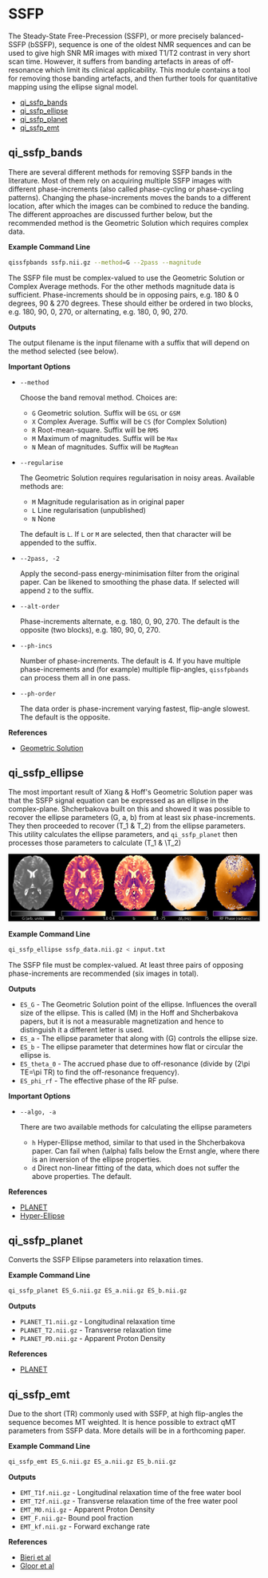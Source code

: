 # SSFP

The Steady-State Free-Precession (SSFP), or more precisely balanced-SSFP (bSSFP), sequence is one of the oldest NMR sequences and can be used to give high SNR MR images with mixed T1/T2 contrast in very short scan time. However, it suffers from banding artefacts in areas of off-resonance which limit its clinical applicability. This module contains a tool for removing those banding artefacts, and then further tools for quantitative mapping using the ellipse signal model.

* [qi_ssfp_bands](#qi_ssfp_bands)
* [qi_ssfp_ellipse](#qi_ssfp_ellipse)
* [qi_ssfp_planet](#qi_ssfp_relax)
* [qi_ssfp_emt](#qi_ssfp_emt)

## qi_ssfp_bands

There are several different methods for removing SSFP bands in the literature. Most of them rely on acquiring multiple SSFP images with different phase-increments (also called phase-cycling or phase-cycling patterns). Changing the phase-increments moves the bands to a different location, after which the images can be combined to reduce the banding. The different approaches are discussed further below, but the recommended method is the Geometric Solution which requires complex data.

**Example Command Line**

```bash
qissfpbands ssfp.nii.gz --method=G --2pass --magnitude
```

The SSFP file must be complex-valued to use the Geometric Solution or Complex Average methods. For the other methods magnitude data is sufficient. Phase-increments should be in opposing pairs, e.g. 180 & 0 degrees, 90 & 270 degrees. These should either be ordered in two blocks, e.g. 180, 90, 0, 270, or alternating, e.g. 180, 0, 90, 270.

**Outputs**

The output filename is the input filename with a suffix that will depend on the method selected (see below).

**Important Options**

- `--method`

    Choose the band removal method. Choices are:

    - `G` Geometric solution. Suffix will be `GSL` or `GSM`
    - `X` Complex Average. Suffix will be `CS` (for Complex Solution)
    - `R` Root-mean-square. Suffix will be `RMS`
    - `M` Maximum of magnitudes. Suffix will be `Max`
    - `N` Mean of magnitudes. Suffix will be `MagMean`

- `--regularise`

    The Geometric Solution requires regularisation in noisy areas. Available methods are:

    - `M` Magnitude regularisation as in original paper
    - `L` Line regularisation (unpublished)
    - `N` None

    The default is `L`. If `L` or `M` are selected, then that character will be appended to the suffix.

- `--2pass, -2`

    Apply the second-pass energy-minimisation filter from the original paper. Can be likened to smoothing the phase data. If selected will append `2` to the suffix.

- `--alt-order`

    Phase-increments alternate, e.g. 180, 0, 90, 270. The default is the opposite (two blocks), e.g. 180, 90, 0, 270.

- `--ph-incs`

    Number of phase-increments. The default is 4. If you have multiple phase-increments and (for example) multiple flip-angles, `qissfpbands` can process them all in one pass.

- `--ph-order`

    The data order is phase-increment varying fastest, flip-angle slowest. The default is the opposite.

**References**

- [Geometric Solution][1]

[1]: http://doi.wiley.com/10.1002/mrm.25098

## qi_ssfp_ellipse

The most important result of Xiang & Hoff's Geometric Solution paper was that the SSFP signal equation can be expressed as an ellipse in the complex-plane. Shcherbakova built on this and showed it was possible to recover the ellipse parameters \(G, a, b\) from at least six phase-increments. They then proceeded to recover \(T_1 & T_2\) from the ellipse parameters. This utility calculates the ellipse parameters, and `qi_ssfp_planet` then processes those parameters to calculate \(T_1 & \T_2\)

![SSFP Ellipse Parameters](ellipse.png)

**Example Command Line**

```bash
qi_ssfp_ellipse ssfp_data.nii.gz < input.txt
```

The SSFP file must be complex-valued. At least three pairs of opposing phase-increments are recommended (six images in total).

**Outputs**

- `ES_G` - The Geometric Solution point of the ellipse. Influences the overall size of the ellipse. This is called \(M\) in the Hoff and Shcherbakova papers, but it is not a measurable magnetization and hence to distinguish it a different letter is used.
- `ES_a` - The ellipse parameter that along with \(G\) controls the ellipse size.
- `ES_b` - The ellipse parameter that determines how flat or circular the ellipse is.
- `ES_theta_0` - The accrued phase due to off-resonance (divide by \(2\pi TE\=\pi TR\) to find the off-resonance frequency).
- `ES_phi_rf` - The effective phase of the RF pulse.

**Important Options**

- `--algo, -a`

    There are two available methods for calculating the ellipse parameters

    - `h` Hyper-Ellipse method, similar to that used in the Shcherbakova paper. Can fail when \(\alpha\) falls below the Ernst angle, where there is an inversion of the ellipse properties.
    - `d` Direct non-linear fitting of the data, which does not suffer the above properties. The default.

**References**

- [PLANET][1]
- [Hyper-Ellipse][2]

[1]: http://dx.doi.org/10.1002/mrm.26717
[2]: http://linkinghub.elsevier.com/retrieve/pii/S0167947310004809

## qi_ssfp_planet

Converts the SSFP Ellipse parameters into relaxation times.

**Example Command Line**

```bash
qi_ssfp_planet ES_G.nii.gz ES_a.nii.gz ES_b.nii.gz
```

**Outputs**

- `PLANET_T1.nii.gz` - Longitudinal relaxation time
- `PLANET_T2.nii.gz` - Transverse relaxation time
- `PLANET_PD.nii.gz` - Apparent Proton Density

**References**

- [PLANET][1]

[1]: http://dx.doi.org/10.1002/mrm.26717

## qi_ssfp_emt

Due to the short \(TR\) commonly used with SSFP, at high flip-angles the sequence becomes MT weighted. It is hence possible to extract qMT parameters from SSFP data. More details will be in a forthcoming paper.

**Example Command Line**

```bash
qi_ssfp_emt ES_G.nii.gz ES_a.nii.gz ES_b.nii.gz
```

**Outputs**

- `EMT_T1f.nii.gz` - Longitudinal relaxation time of the free water bool
- `EMT_T2f.nii.gz` - Transverse relaxation time of the free water pool
- `EMT_M0.nii.gz` - Apparent Proton Density
- `EMT_F.nii.gz`- Bound pool fraction
- `EMT_kf.nii.gz` - Forward exchange rate

**References**

- [Bieri et al][1]
- [Gloor et al][2]

[1]: http://doi.wiley.com/10.1002/mrm.21056
[2]: http://doi.wiley.com/10.1002/mrm.21705